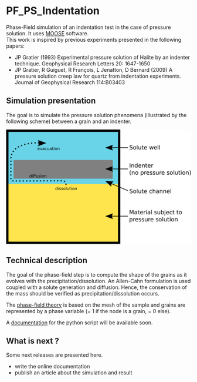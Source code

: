 # PF_PS_Indentation

Phase-Field simulation of an indentation test in the case of pressure solution. It uses [MOOSE](https://github.com/idaholab/moose) software. <br>
This work is inspired by previous experiments presented in the following papers:

- JP Gratier (1993) Experimental pressure solution of Halite by an indenter technique. Geophysical Research Letters 20: 1647-1650
- JP Gratier, R Guiguet, R François, L Jenatton, D Bernard (2009) A pressure solution creep law for quartz from indentation experiments. Journal of Geophysical Research 114:B03403

## Simulation presentation
The goal is to simulate the pressure solution phenomena (illustrated by the following scheme) between a grain and an indenter.

![scheme of grain-indenter interaction](images/IndenterExp.png)

## Technical description

The goal of the phase-field step is to compute the shape of the grains as it evolves with the precipitation/dissolution.
An Allen-Cahn formulation is used coupled with a solute generation and diffusion. Hence, the conservation of the mass should be verified as precipitation/dissolution occurs.

The [phase-field theory](https://en.wikipedia.org/wiki/Phase-field_model) is based on the mesh of the sample and grains are represented by a phase variable (= 1 if the node is a grain, = 0 else). 

A [documentation](??) for the python script will be available soon.

## What is next ?
Some next releases are presented here.

- write the online documentation
- publish an article about the simulation and result
